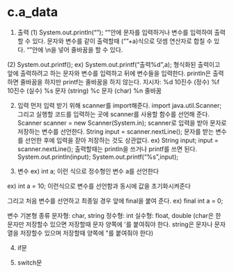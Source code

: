 # c.a_data
1. 출력
(1) System.out.println(“”);
“”안에 문자를 입력하거나 변수를 입력하여 출력할 수 있다.
문자와 변수를 같이 출력할때 (“”+a)식으로 덧셈 연산자로 합칠 수 있다.
“”안에 \n을 넣어 줄바꿈을 할 수 있다.

(2) System.out.printf();
ex) System.out.printf(“출력%d”,a);
형식화된 출력이고 앞에 출력하려고 하는 문자와 변수를 입력하고 뒤에 변수들을 입력한다.
println은 출력하면 줄바꿈을 하지만 printf는 줄바꿈을 하지 않는다.
지시자:
%d 10진수 (정수)
%f 10진수 (실수)
%s 문자 (string)
%c 문자 (char)
%n 줄바꿈

2. 입력
먼저 입력 받기 위해 scanner를 import해준다.
import java.util.Scanner;
그리고 실행할 코드를 입력하는 곳에 scanner를 사용할 함수를 선언해 준다.
Scanner scanner = new Scanner(System.in);
scanner로 입력을 받아 문자로 저장하는 변수를 선언한다.
String input = scanner.nextLine();
문자를 받는 변수를 선언한 후에 입력을 잗아 저장하는 것도 상관없다.
ex)
String input;
input = scanner.nextLine();
출력할때는 println을 쓰거나 printf를 쓰면 된다.
System.out.println(input);
System.out.printf(“%s”,input);

3. 변수
ex) int a;
이런 식으로 정수형인 변수 a를 선언한다

ex) int a = 10;
이런식으로 변수를 선언함과 동시에 값을 초기화시켜준다

그리고 처음 변수를 선언하고 최종일 경우 앞에 final을 붙여 준다.
ex) final int a = 0;

변수 기본형 종류
문자형: char, string
정수형: int
실수형: float, double
(char은 한 문자만 저장할수 있으면 저장할때 문자 양쪽에 '를 붙여줘야 한다. string은 문자나 문자열을 저장할수 있으며 저장할때 양쪽에 "를 붙여줘야 한다)

4. if문

5. switch문

